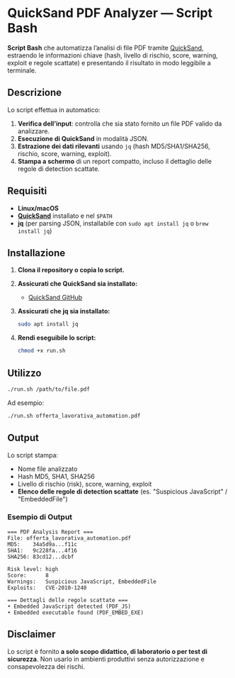# QuickSand PDF Analyzer — Script Bash
**Script Bash** che automatizza l’analisi di file PDF tramite [QuickSand](https://github.com/K2/Quicksand), estraendo le informazioni chiave (hash, livello di rischio, score, warning, exploit e regole scattate) e presentando il risultato in modo leggibile a terminale.

## Descrizione
Lo script effettua in automatico:

1. **Verifica dell’input**: controlla che sia stato fornito un file PDF valido da analizzare.
2. **Esecuzione di QuickSand** in modalità JSON.
3. **Estrazione dei dati rilevanti** usando `jq` (hash MD5/SHA1/SHA256, rischio, score, warning, exploit).
4. **Stampa a schermo** di un report compatto, incluso il dettaglio delle regole di detection scattate.

## Requisiti

* **Linux/macOS**
* [**QuickSand**](https://github.com/K2/Quicksand) installato e nel `$PATH`
* **jq** (per parsing JSON, installabile con `sudo apt install jq` o `brew install jq`)

## Installazione

1. **Clona il repository o copia lo script.**
2. **Assicurati che QuickSand sia installato:**

   * [QuickSand GitHub](https://github.com/K2/Quicksand)
3. **Assicurati che jq sia installato:**

   ```bash
   sudo apt install jq
   ```
4. **Rendi eseguibile lo script:**

   ```bash
   chmod +x run.sh
   ```

## Utilizzo

```bash
./run.sh /path/to/file.pdf
```

Ad esempio:

```bash
./run.sh offerta_lavorativa_automation.pdf
```

## Output
Lo script stampa:

* Nome file analizzato
* Hash MD5, SHA1, SHA256
* Livello di rischio (risk), score, warning, exploit
* **Elenco delle regole di detection scattate** (es. "Suspicious JavaScript" / "EmbeddedFile")

### Esempio di Output

```
=== PDF Analysis Report ===
File: offerta_lavorativa_automation.pdf
MD5:    34a5d9a...f11c
SHA1:   9c228fa...4f16
SHA256: 83cd12...dcbf

Risk level: high
Score:      8
Warnings:   Suspicious JavaScript, EmbeddedFile
Exploits:   CVE-2010-1240

=== Dettagli delle regole scattate ===
• Embedded JavaScript detected (PDF_JS)
• Embedded executable found (PDF_EMBED_EXE)
```

## Disclaimer
Lo script è fornito **a solo scopo didattico, di laboratorio o per test di sicurezza**.
Non usarlo in ambienti produttivi senza autorizzazione e consapevolezza dei rischi.

